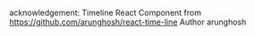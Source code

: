 acknowledgement:
Timeline React Component from https://github.com/arunghosh/react-time-line
Author arunghosh
